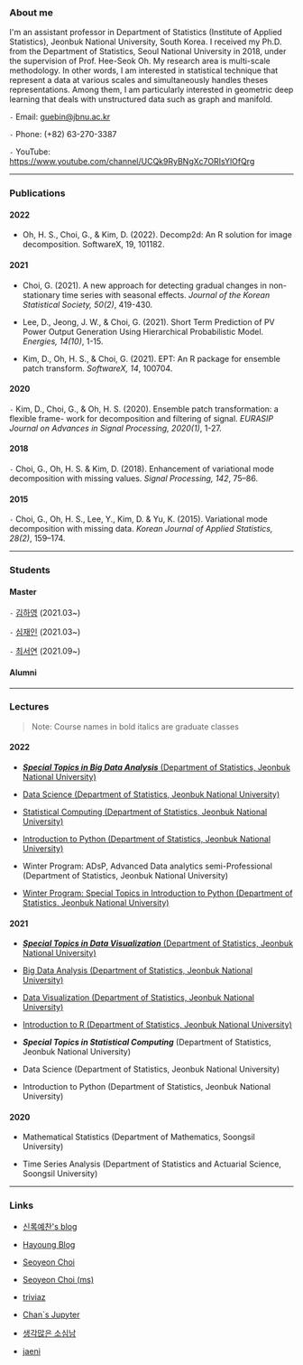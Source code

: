 
### About me

I'm an assistant professor in Department of Statistics (Institute of Applied Statistics), Jeonbuk National University, South Korea. I received my Ph.D. from the Department of Statistics, Seoul National University in 2018, under the supervision of Prof. Hee-Seok Oh. My research area is multi-scale methodology. In other words, I am interested in statistical technique that represent a data at various scales and simultaneously handles theses representations. Among them, I am particularly interested in geometric deep learning that deals with unstructured data such as graph and manifold.

`-` Email: guebin@jbnu.ac.kr

`-` Phone: (+82) 63-270-3387

`-` YouTube: https://www.youtube.com/channel/UCQk9RyBNgXc7ORIsYlOfQrg

--- 

### Publications

#### 2022 

- Oh, H. S., Choi, G., & Kim, D. (2022). Decomp2d: An R solution for image decomposition. SoftwareX, 19, 101182.

#### 2021 

- Choi, G. (2021). A new approach for detecting gradual changes in non-stationary time series with seasonal effects. *Journal of the Korean Statistical Society, 50(2)*, 419-430. 

- Lee, D., Jeong, J. W., & Choi, G. (2021). Short Term Prediction of PV Power Output Generation Using Hierarchical Probabilistic Model. *Energies, 14(10)*, 1-15.

- Kim, D., Oh, H. S., & Choi, G. (2021). EPT: An R package for ensemble patch transform. *SoftwareX, 14*, 100704.

#### 2020 

`-` Kim, D., Choi, G., & Oh, H. S. (2020). Ensemble patch transformation: a flexible frame- work for decomposition and filtering of signal. *EURASIP Journal on Advances in Signal Processing, 2020(1)*, 1-27.


#### 2018 
`-` Choi, G., Oh, H. S. & Kim, D. (2018). Enhancement of variational mode decomposition with missing values. *Signal Processing, 142*, 75–86.

#### 2015

`-` Choi, G., Oh, H. S., Lee, Y., Kim, D. & Yu, K. (2015). Variational mode decomposition with missing data. *Korean Journal of Applied Statistics, 28(2)*, 159–174.

---

### Students

#### Master 

`-` [김하영](https://github.com/kimha02) (2021.03~) 

`-` [심재인](https://simjaein.github.io/ji1598/) (2021.03~)

`-` [최서연](https://github.com/seoyeonc) (2021.09~) 

#### Alumni 

---

### Lectures

> Note: Course names in bold italics are graduate classes

#### 2022 

- [***Special Topics in Big Data Analysis*** (Department of Statistics, Jeonbuk National University)](https://guebin.github.io/STBDA2022/)

- [Data Science (Department of Statistics, Jeonbuk National University)](https://guebin.github.io/DS2022/)

- [Statistical Computing (Department of Statistics, Jeonbuk National University)](https://guebin.github.io/SC2022/)

- [Introduction to Python (Department of Statistics, Jeonbuk National University)](https://guebin.github.io/IP2022/)

- Winter Program: ADsP, Advanced Data analytics semi-Professional (Department of Statistics, Jeonbuk National University)

- [Winter Program: Special Topics in Introduction to Python (Department of Statistics, Jeonbuk National University)](https://guebin.github.io/IP2022WIN/)

#### 2021 

- [***Special Topics in Data Visualization*** (Department of Statistics, Jeonbuk National University)](https://guebin.github.io/STDV2021/)

- [Big Data Analysis (Department of Statistics, Jeonbuk National University)](https://guebin.github.io/BDA2021/)

- [Data Visualization (Department of Statistics, Jeonbuk National University)](https://guebin.github.io/DV2021/)

- [Introduction to R (Department of Statistics, Jeonbuk National University)](https://guebin.github.io/IR2021/)

- ***Special Topics in Statistical Computing*** (Department of Statistics, Jeonbuk National University) 

- Data Science (Department of Statistics, Jeonbuk National University) 

- Introduction to Python (Department of Statistics, Jeonbuk National University) 

#### 2020

- Mathematical Statistics (Department of Mathematics, Soongsil University) 

- Time Series Analysis (Department of Statistics and Actuarial Science, Soongsil University) 

---

### Links

- [신록예찬's blog](https://miruetoto.github.io/yechan/)

- [Hayoung Blog](https://kimha02.github.io/ham/) 

- [Seoyeon Choi](https://seoyeonc.github.io/chch/) 

- [Seoyeon Choi (ms)](https://seoyeonc.github.io/ms/) 

- [triviaz](http://triviaz.net/blog)

- [Chan`s Jupyter](https://goodboychan.github.io/) 

- [생각많은 소심남](https://talkingaboutme.tistory.com/)

- [jaeni](https://simjaein.github.io/ji1598/)


<!---
guebin/guebin is a ✨ special ✨ repository because its `README.md` (this file) appears on your GitHub profile.
You can click the Preview link to take a look at your changes.
--->
